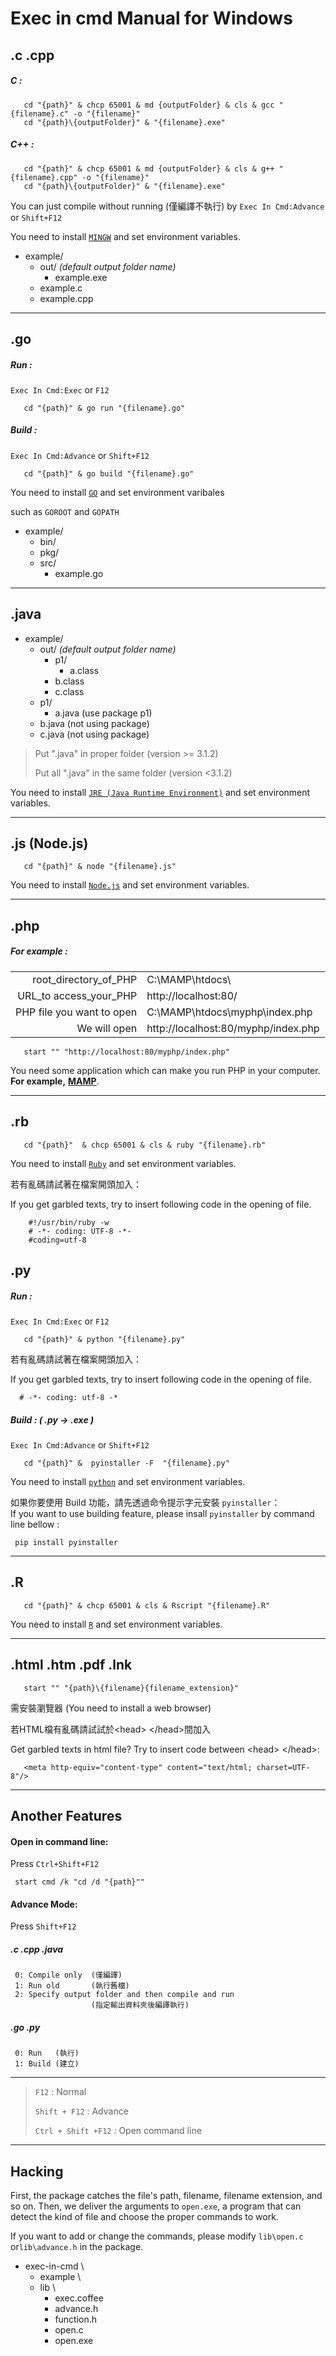 # Exec in cmd Manual for Windows

## .c .cpp
##### C :
       cd "{path}" & chcp 65001 & md {outputFolder} & cls & gcc "{filename}.c" -o "{filename}"
       cd "{path}\{outputFolder}" & "{filename}.exe"
##### C++ :
       cd "{path}" & chcp 65001 & md {outputFolder} & cls & g++ "{filename}.cpp" -o "{filename}"
       cd "{path}\{outputFolder}" & "{filename}.exe"

You can just compile without running (僅編譯不執行) by `Exec In Cmd:Advance` or `Shift+F12`

You need to install [`MINGW`](http://www.mingw.org/) and set environment variables.

* example/
   * out/ _(default output folder name)_
       * example.exe
   * example.c
   * example.cpp

----
## .go
##### Run :
`Exec In Cmd:Exec` or `F12`

       cd "{path}" & go run "{filename}.go"

##### Build :
`Exec In Cmd:Advance` or `Shift+F12`

       cd "{path}" & go build "{filename}.go"

You need to install [`GO`](https://golang.org/doc/install) and set environment varibales

such as `GOROOT` and `GOPATH`

* example/
   * bin/
   * pkg/
   * src/
       * example.go

----
## .java
* example/
    * out/ _(default output folder name)_
        * p1/
            * a.class
        * b.class
        * c.class
    * p1/
        * a.java    (use package p1)
    * b.java        (not using package)
    * c.java        (not using package)

> Put ".java" in proper folder (version >= 3.1.2)
>
> Put all ".java" in the same folder (version <3.1.2)

You need to install [`JRE (Java Runtime Environment)`](https://www.oracle.com/technetwork/java/javase/downloads/index.html) and set environment variables.</BR>

----
## .js (Node.js)
       cd "{path}" & node "{filename}.js"
You need to install [`Node.js`](https://nodejs.org) and set environment variables.

----
## .php
 ##### For example :
 |                           |                                     |
 | ----------------------:   |:------------------------------------|
 | root_directory_of_PHP     | C:\MAMP\htdocs\                     |
 | URL_to access_your_PHP    | http://localhost:80/                |
 | PHP file you want to open | C:\MAMP\htdocs\myphp\index.php      |
 | We will open              | http://localhost:80/myphp/index.php |

       start "" "http://localhost:80/myphp/index.php"

You need some application which can make you run PHP in your computer. **For example,** [__MAMP__]( https://www.mamp.info/ ).

----
## .rb
       cd "{path}"  & chcp 65001 & cls & ruby "{filename}.rb"
You need to install [`Ruby`](https://www.ruby-lang.org/) and set environment variables.

若有亂碼請試著在檔案開頭加入：

If you get garbled texts, try to insert following code in the opening of file.

        #!/usr/bin/ruby -w
        # -*- coding: UTF-8 -*-
        #coding=utf-8

## .py
##### Run :
`Exec In Cmd:Exec` or `F12`

       cd "{path}" & python "{filename}.py"

若有亂碼請試著在檔案開頭加入：

If you get garbled texts, try to insert following code in the opening of file.

      # -*- coding: utf-8 -*
##### Build : ( .py -> .exe )
`Exec In Cmd:Advance` or `Shift+F12`

       cd "{path}" &  pyinstaller -F  "{filename}.py"
You need to install [`python`](https://www.python.org/downloads/) and set environment variables.

如果你要使用 Build 功能，請先透過命令提示字元安裝 `pyinstaller`：<br>
If you want to use building feature, please insall `pyinstaller` by command line bellow :

     pip install pyinstaller

----
## .R
       cd "{path}" & chcp 65001 & cls & Rscript "{filename}.R"

You need to install [`R`](https://www.r-project.org/) and set environment variables.

----
## .html .htm .pdf .lnk
       start "" "{path}\{filename}{filename_extension}"
需安裝瀏覽器 (You need to install a web browser)

若HTML檔有亂碼請試試於&lt;head&gt; &lt;/head&gt;間加入

Get garbled texts in html file? Try to insert code between &lt;head&gt; &lt;/head&gt;:

       <meta http-equiv="content-type" content="text/html; charset=UTF-8"/>

----
## Another Features
#### Open in command line:

Press `Ctrl+Shift+F12`

     start cmd /k "cd /d "{path}""


#### Advance Mode:

Press `Shift+F12`

##### .c .cpp .java
     0: Compile only  (僅編譯)
     1: Run old       (執行舊檔)
     2: Specify output folder and then compile and run
                      (指定輸出資料夾後編譯執行)

##### .go .py
     0: Run   (執行)
     1: Build (建立)

----
> `F12` : Normal
>
> `Shift + F12` : Advance
>
> `Ctrl + Shift +F12` : Open command line
----
## Hacking
First, the package catches the file's path, filename,  filename extension, and so on. Then, we deliver the arguments to `open.exe`, a program that can detect the kind of file and choose the proper commands to work.</BR>

If you want to add or change the commands, please modify `lib\open.c` or`lib\advance.h` in the package.

* exec-in-cmd \
    * example \
    * lib \
        * exec.coffee
        * advance.h
        * function.h
        * open.c
        * open.exe
